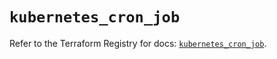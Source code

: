 # `kubernetes_cron_job`

Refer to the Terraform Registry for docs: [`kubernetes_cron_job`](https://registry.terraform.io/providers/hashicorp/kubernetes/2.37.0/docs/resources/cron_job).
